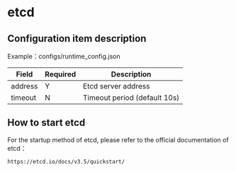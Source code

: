 # etcd

## Configuration item description

Example：configs/runtime_config.json

| Field | Required | Description |
| --- | --- | --- |
| address | Y | Etcd server address|
| timeout | N | Timeout period (default 10s) |

## How to start etcd

For the startup method of etcd, please refer to the official documentation of etcd：

    https://etcd.io/docs/v3.5/quickstart/

